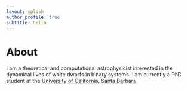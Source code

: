 ```yaml
---
layout: splash
author_profile: true
subtitle: hello
---
```


# About

I am a theoretical and computational astrophysicist interested in the dynamical lives of white dwarfs in binary systems. I am currently a PhD student at the [University of California, Santa Barbara](https://www.ucsb.edu). 
